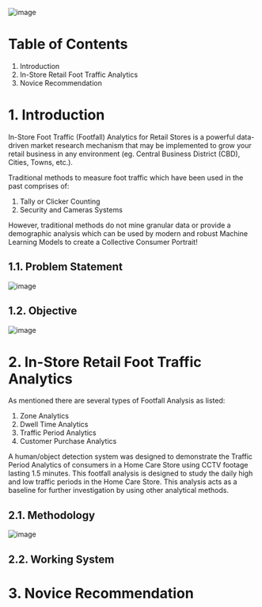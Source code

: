 ![image](https://user-images.githubusercontent.com/87763082/126652641-53e34715-e0a1-4fdc-b0a1-9f3ceb9b12cf.png)

# Table of Contents 
1. Introduction 
2. In-Store Retail Foot Traffic Analytics
3. Novice Recommendation 

# 1. Introduction

In-Store Foot Traffic (Footfall) Analytics for Retail Stores is a powerful data-driven market research mechanism that may be implemented to grow your retail business in any environment (eg. Central Business District (CBD), Cities, Towns, etc.).

Traditional methods to measure foot traffic which have been used in the past comprises of:
1. Tally or Clicker Counting
2. Security and Cameras Systems

However, traditional methods do not mine granular data or provide a demographic analysis which can be used by modern and robust Machine Learning Models to create a Collective Consumer Portrait!

## 1.1. Problem Statement 

![image](https://user-images.githubusercontent.com/87763082/126785609-0b2bae94-80e8-43ab-8d13-8fd768f316d5.png)

## 1.2. Objective 

![image](https://user-images.githubusercontent.com/87763082/126679042-8dbad9eb-b134-42f6-827d-81d6245d4db5.png)

# 2. In-Store Retail Foot Traffic Analytics 
As mentioned there are several types of Footfall Analysis as listed: 

1. Zone Analytics 
2. Dwell Time Analytics 
3. Traffic Period Analytics 
4. Customer Purchase Analytics 

A human/object detection system was designed to demonstrate the Traffic Period Analytics of consumers in a Home Care Store using CCTV footage lasting 1.5 minutes. This footfall analysis is designed to study the daily high and low traffic periods in the Home Care Store. This analysis acts as a baseline for further investigation by using other analytical methods. 

## 2.1. Methodology

![image](https://user-images.githubusercontent.com/87763082/126785525-bc79fdad-3a14-4801-850f-ce9ae7f2c769.png)

## 2.2. Working System

# 3. Novice Recommendation 

